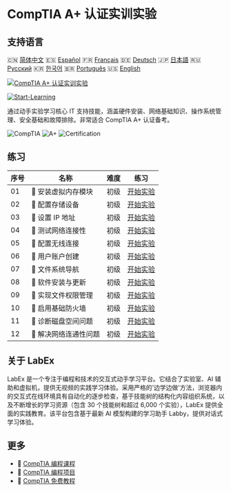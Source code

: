 # CompTIA A+ 认证实训实验

## 支持语言

🇨🇳 [简体中文](README_zh.md) 🇪🇸 [Español](README_es.md) 🇫🇷 [Français](README_fr.md) 🇩🇪 [Deutsch](README_de.md) 🇯🇵 [日本語](README_ja.md) 🇷🇺 [Русский](README_ru.md) 🇰🇷 [한국어](README_ko.md) 🇧🇷 [Português](README_pt.md) 🇺🇸 [English](README.md) 

[![CompTIA A+ 认证实训实验](https://cover-creator.labex.io/comptia-a-plus-training-labs.png?lang=zh)](https://labex.io/zh/courses/comptia-a-plus-training-labs)

[![Start-Learning](https://img.shields.io/badge/Start-Learning-whitesmoke?style=for-the-badge)](https://labex.io/zh/courses/comptia-a-plus-training-labs)

通过动手实验学习核心 IT 支持技能，涵盖硬件安装、网络基础知识、操作系统管理、安全基础和故障排除。非常适合 CompTIA A+ 认证备考。

![CompTIA](https://img.shields.io/badge/CompTIA-whitesmoke?style=for-the-badge&logo=comptia)
![A+](https://img.shields.io/badge/A+-whitesmoke?style=for-the-badge&logo=a+)
![Certification](https://img.shields.io/badge/Certification-whitesmoke?style=for-the-badge&logo=certification)


## 练习

|   序号 | 名称                   | 难度   | 练习                                                                                                                                                     |
|--------|------------------------|--------|----------------------------------------------------------------------------------------------------------------------------------------------------------|
|     01 | 📖  安装虚拟内存模块   | 初级   | <a target='_blank' href='https://labex.io/zh/labs/linux-installing-virtual-ram-modules-632799?course=comptia-a-plus-training-labs'>开始实验</a>          |
|     02 | 📖  配置存储设备       | 初级   | <a target='_blank' href='https://labex.io/zh/labs/linux-configuring-storage-devices-632793?course=comptia-a-plus-training-labs'>开始实验</a>             |
|     03 | 📖  设置 IP 地址       | 初级   | <a target='_blank' href='https://labex.io/zh/labs/linux-setting-up-ip-addressing-632801?course=comptia-a-plus-training-labs'>开始实验</a>                |
|     04 | 📖  测试网络连接性     | 初级   | <a target='_blank' href='https://labex.io/zh/labs/linux-testing-network-connectivity-632803?course=comptia-a-plus-training-labs'>开始实验</a>            |
|     05 | 📖  配置无线连接       | 初级   | <a target='_blank' href='https://labex.io/zh/labs/linux-configuring-wireless-connections-632794?course=comptia-a-plus-training-labs'>开始实验</a>        |
|     06 | 📖  用户账户创建       | 初级   | <a target='_blank' href='https://labex.io/zh/labs/linux-user-account-creation-632804?course=comptia-a-plus-training-labs'>开始实验</a>                   |
|     07 | 📖  文件系统导航       | 初级   | <a target='_blank' href='https://labex.io/zh/labs/linux-file-system-navigation-632797?course=comptia-a-plus-training-labs'>开始实验</a>                  |
|     08 | 📖  软件安装与更新     | 初级   | <a target='_blank' href='https://labex.io/zh/labs/linux-software-installation-and-updates-632802?course=comptia-a-plus-training-labs'>开始实验</a>       |
|     09 | 📖  实现文件权限管理   | 初级   | <a target='_blank' href='https://labex.io/zh/labs/linux-implementing-file-permissions-632798?course=comptia-a-plus-training-labs'>开始实验</a>           |
|     10 | 📖  启用基础防火墙     | 初级   | <a target='_blank' href='https://labex.io/zh/labs/linux-enabling-basic-firewall-632796?course=comptia-a-plus-training-labs'>开始实验</a>                 |
|     11 | 📖  诊断磁盘空间问题   | 初级   | <a target='_blank' href='https://labex.io/zh/labs/linux-diagnosing-disk-space-issues-632795?course=comptia-a-plus-training-labs'>开始实验</a>            |
|     12 | 📖  解决网络连通性问题 | 初级   | <a target='_blank' href='https://labex.io/zh/labs/linux-resolving-network-connectivity-problems-632800?course=comptia-a-plus-training-labs'>开始实验</a> |

## 关于 LabEx

LabEx 是一个专注于编程和技术的交互式动手学习平台。它结合了实验室、AI 辅助和虚拟机，提供无视频的实践学习体验。采用严格的'边学边做'方法，浏览器内的交互式在线环境具有自动化的逐步检查，基于技能树的结构化内容组织系统，以及不断增长的学习资源（包含 30 个技能树和超过 6,000 个实验），LabEx 提供全面的实践教育。该平台包含基于最新 AI 模型构建的学习助手 Labby，提供对话式学习体验。

## 更多

- 🔗 [CompTIA 编程课程](https://github.com/labex-labs/awesome-programming-courses)
- 🔗 [CompTIA 编程项目](https://github.com/labex-labs/awesome-programming-projects)
- 🔗 [CompTIA 免费教程](https://github.com/labex-labs/comptia-free-tutorials)

